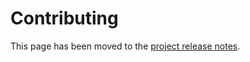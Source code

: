 # Contributing

This page has been moved to the [project release notes](https://docs.nautobot.com/projects/helm-charts/en/stable/development/contributing/).
